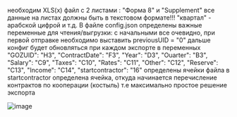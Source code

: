 необходим XLS(x) файл с 2 листами : "Форма 8" и "Supplement"
все данные на листах должны быть в текстовом формате!!! "квартал" - арабской цифрой и т.д. 
В файле config.json определены важные переменные для чтения/выгрузки:
c начальными все очевидно, при первой отправке необходимо выставить previousUID = "0"
дальше конфиг будет обновляться при каждом экспорте
в переменных 
"GOZUID": "H3",
        "ContractDate": "F3",
        "Year": "D3",
        "Ouarter": "B3",
        "Salary": "C9",
        "Taxes": "C10",
        "Rates": "C11",
        "Other": "C12",
        "Reserve": "C13",
        "Income": "C14",
        "startcontractor": "16"
определены ячейки файла 
в startcontractor определена ячейка, откуда начинается перечисление контрактов по кооперации (костыль)
т.е максимально простое решение экспорта

![image](https://github.com/netzgiest/xls_to_vss/assets/11833536/ec88afeb-1c04-4b40-af17-be79c23f1ab8)
